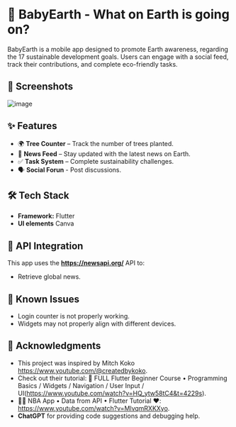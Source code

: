 # 🌱 BabyEarth - What on Earth is going on?

BabyEarth is a mobile app designed to promote Earth awareness, regarding the 17 sustainable development goals. Users can engage with a social feed, track their contributions, and complete eco-friendly tasks.

## 📸 Screenshots
![image](https://github.com/user-attachments/assets/5b8f24a3-09c9-414f-a48c-5fb3a1f7f9e0)


## ✨ Features
- 🌍 **Tree Counter** – Track the number of trees planted.
- 📢 **News Feed** – Stay updated with the latest news on Earth.
- ✅ **Task System** – Complete sustainability challenges.
- 🗣️ **Social Forun** - Post discussions.

## 🛠️ Tech Stack
- **Framework:** Flutter
- **UI elements** Canva

## 🔗 API Integration
This app uses the **https://newsapi.org/** API to:
- Retrieve global news.

## 🐞 Known Issues
- Login counter is not properly working.
- Widgets may not properly align with different devices.

## 🙏 Acknowledgments

- This project was inspired by Mitch Koko https://www.youtube.com/@createdbykoko. 
- Check out their tutorial: 📱 FULL Flutter Beginner Course • Programming Basics / Widgets / Navigation / User Input / UI(https://www.youtube.com/watch?v=HQ_ytw58tC4&t=4229s).
- 🏀📱 NBA App • Data from API • Flutter Tutorial ♥: https://www.youtube.com/watch?v=MlvqmRXKXyo.
- **ChatGPT** for providing code suggestions and debugging help.
